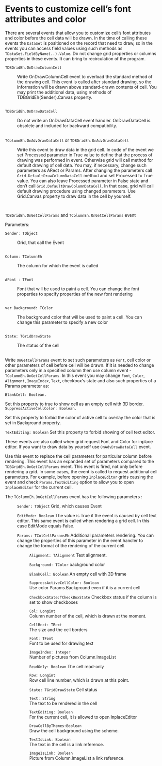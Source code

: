 # Events to customize cell’s font attributes and color

There are several events that allow you to customize cell’s font attributes and color before the cell data will be drawn. In the time of calling these events the `DataSet` is positioned on the record that need to draw, so in the events you can access field values using such methods as `TDataSet.FieldByName(..).Value`. Do not change grid properties or columns properties in these events. It can bring to recirculation of the program.

`TDBGridEh.OnDrawColumnCell`
<dd>Write OnDrawColumnCell event to overload the standard method of the drawing cell. This event is called after standard drawing, so the information will be drawn above standard-drawn contents of cell. You may print the additional data, using methods of TDBGridEh(Sender).Canvas property.</dd>
<br>

`TDBGridEh.OnDrawDataCell`
<dd>Do not write an OnDrawDataCell event handler. OnDrawDataCell is obsolete and included for backward compatibility.</dd>
<br>

`TColumnEh.OnAdvDrawDataCell` or `TDBGridEh.OnAdvDrawDataCell`
<dd>

Write this event to draw data in the grid cell. In code of the event we set Processed parameter in True value to define that the process of drawing was performed in event. Otherwise grid will call method for default drawing of cell data. You may, if necessary, change such parameters as ARect or Params. After changing the parameters call `Grid.DefaultDrawColumnDataCell` method and set Processed to True value. You can also leave Processed parameter in False state and don’t call `Grid.DefaultDrawColumnDataCell`. In that case, grid will call default drawing procedure using changed parameters. Use Grid.Canvas property to draw data in the cell by yourself.

</dd>
<br>

`TDBGridEh.OnGetCellParams` and `TColumnEh.OnGetCellParams` event

Parameters:

`Sender: TObject`
<dd>Grid, that call the Event</dd>
<br>

`Column: TColumnEh`
<dd>The column for which the event is called</dd>
<br>

`AFont : TFont`
<dd>Font that will be used to paint a cell. You can change the font properties to specify properties of the new font rendering</dd>
<br>

`var Background: TColor`
<dd>The background color that will be used to paint a cell. You can change this parameter to specify a new color</dd>
<br>

`State: TGridDrawState`
<dd>The status of the cell</dd>
<br>

Write `OnGetCellParams` event to set such parameters as `Font`, cell color or other parameters of cell before cell will be drawn. If it is needed to change parameters only in a specified column then use  column event - `TColumnEh.OnGetCellParams`. In this event you may change `Font`, `Color`, `Alignment`, `ImageIndex`, `Text`, checkbox's state and also such properties of a Params parameter as:

`BlankCell: Boolean.`

Set this property to true to show cell as an empty cell with 3D border.
`SuppressActiveCellColor: Boolean.`

Set this property to forbid the color of active cell to overlay the color that is set in Background property.

`TextEditing: Boolean` 
Set this property to forbid showing of cell text editor. 

These events are also called when grid request Font and Color for inplace editor.
If you want to draw data by yourself use `OnAdvDrawDataCell` event.

Use this event to replace the cell parameters for particular column before rendering. This event has an expanded set of parameters compared to the `TDBGridEh.OnGetCellParams` event.
This event is fired, not only before rendering a grid. In some cases, the event is called to request additional cell parameters. For example, before opening `InplaceEditor` grids causing the event and check `Params.TextEditing` option to allow you to open `InplaceEditor` for the current cell.

The `TColumnEh.OnGetCellParams` event has the following parameters :
<dd>

`Sender: TObject`
Grid, which causes Event

`EditMode: Boolean`
The value is True if the event is caused by cell text editor. This same event is called when rendering a grid cell. In this case EditMode equals False.

`Params: TColCellParamsEh`
Additional parameters rendering. You can change the properties of this parameter in the event handler to change the format of the rendering of the current cell.

<dl>

<dd>

`Alignment: TAlignment`
Text alignment.

`Background: TColor`
background color

`BlankCell: Boolean`
An empty cell with 3D frame

`SuppressActiveCellColor: Boolean`	
Use color Params.Background even if it is a current cell

`CheckboxState:TCheckBoxState`
Checkbox status if the column is set to show checkboxes

`Col: Longint`	
Column number of the cell, which is drawn at the moment.

`CellRect: TRect`	
The size and the cell borders

`Font: TFont`	
Font to be used for drawing text

`ImageIndex: Integer`	
Number of pictures from Column.ImageList

`ReadOnly: Boolean`	
The cell read-only

`Row: Longint`	
Row cell line number, which is drawn at this point.

`State: TGridDrawState`	
Cell status

`Text: String`	
The text to be rendered in the cell

`TextEditing: Boolean`	
For the current cell, it is allowed to open InplaceEditor

`DrawCellByThemes:Boolean`	
Draw the cell background using the scheme.

`TextIsLink: Boolean`	
The text in the cell is a link reference.

`ImageIsLink: Boolean`	
Picture from Column.ImageList a link reference.
</dd>

</dl>

</dd>

